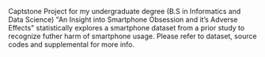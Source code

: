 Captstone Project for my undergraduate degree (B.S in Informatics and Data Science)
"An Insight into Smartphone Obsession and it’s Adverse Effects" statistically explores a smartphone dataset from a prior study to recognize futher harm of smartphone usage.
Please refer to dataset, source codes and supplemental for more info. 
